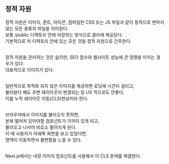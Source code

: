 ## 정적 자원

정적 자원은 이미지, 폰트, 아이콘, 컴파일한 CSS 또는 JS 파일과 같이 동적으로 변하지 않는 모든 종류의 파일을 의미한다. <br/>
보통 /public 디렉토리 안에 저장하는 방식으로 클라에 제공된다. <br/>
기본적으로 저 디렉토리 안에 있는 모든 것을 정적 자원으로 간주한다. <br/>
<br/>

정적 자원을 관리하는 것은 쉽지만, SEO 점수와 웹사이트 성능에 큰 영향을 미치는 경우가 있다. <br/>
대표적으로 이미지가 있다. <br/>
<br/>

일반적으로 최적화 되지 않은 이미지를 제공하면 로딩에 시간이 걸리고, <br/>
불러왔다 해도 주변 레이아웃이 변경되는 등 UX 적으로도 안좋다. <br/>
이를 누적 레이아웃 이동(CLS)현상이라 한다.<br/>
<br/>

브라우저에서 이미지를 불러오지 못하면, <br/>
본래 떨어져 있어야할 컴포넌트가 가까이 있게 되고, <br/>
불러오고 나서야 비로소 떨어지게 된다. <br/>
이 때 사용자가 아래쪽 화면을 보고 있었다면, <br/>
영역이 이동하면서 불편함을 느낄 수 있다. <br/>
<br/>

Next.js에서는 내장 이미지 컴포넌트를 사용해서 이 CLS 문제를 해결한다.<br/>
